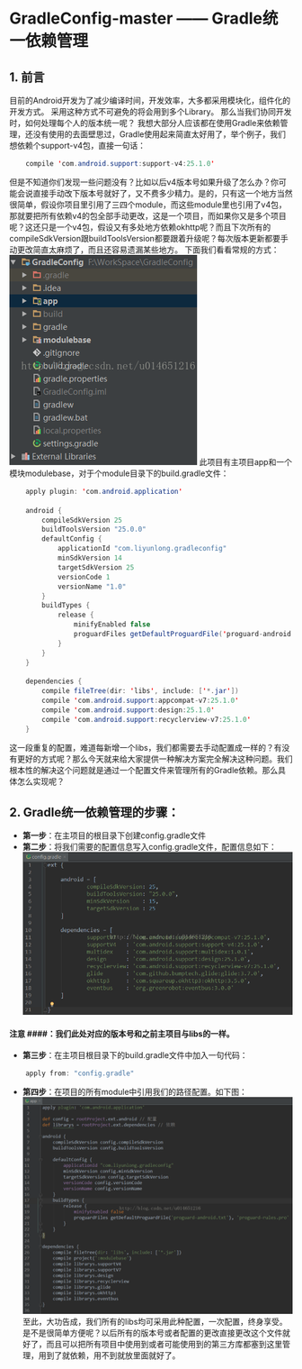 # GradleConfig-master —— Gradle统一依赖管理

## 1. 前言 ##
目前的Android开发为了减少编译时间，开发效率，大多都采用模块化，组件化的开发方式。 采用这种方式不可避免的将会用到多个Library。 那么当我们协同开发时，如何处理每个人的版本统一呢？
我想大部分人应该都在使用Gradle来依赖管理，还没有使用的去面壁思过，Gradle使用起来简直太好用了，举个例子，我们想依赖个support-v4包，直接一句话：
```java
    compile 'com.android.support:support-v4:25.1.0'
```
但是不知道你们发现一些问题没有？比如以后v4版本号如果升级了怎么办？你可能会说直接手动改下版本号就好了，又不费多少精力。是的，只有这一个地方当然很简单，假设你项目里引用了三四个module，而这些module里也引用了v4包，那就要把所有依赖v4的包全部手动更改，这是一个项目，而如果你又是多个项目呢？这还只是一个v4包，假设又有多处地方依赖okhttp呢？而且下次所有的compileSdkVersion跟buildToolsVersion都要跟着升级呢？每次版本更新都要手动更改简直太麻烦了，而且还容易遗漏某些地方。
下面我们看看常规的方式：
![](/screenshots/常规方式.png)
此项目有主项目app和一个模块modulebase，对于个module目录下的build.gradle文件：
```java
    apply plugin: 'com.android.application'

    android {
        compileSdkVersion 25
        buildToolsVersion "25.0.0"
        defaultConfig {
            applicationId "com.liyunlong.gradleconfig"
            minSdkVersion 14
            targetSdkVersion 25
            versionCode 1
            versionName "1.0"
        }
        buildTypes {
            release {
                minifyEnabled false
                proguardFiles getDefaultProguardFile('proguard-android.txt'), 'proguard-rules.pro'
            }
        }
    }

    dependencies {
        compile fileTree(dir: 'libs', include: ['*.jar'])
        compile 'com.android.support:appcompat-v7:25.1.0'
        compile 'com.android.support:design:25.1.0'
        compile 'com.android.support:recyclerview-v7:25.1.0'
    }
```
这一段重复的配置，难道每新增一个libs，我们都需要去手动配置成一样的？有没有更好的方式呢？那么今天就来给大家提供一种解决方案完全解决这种问题。我们根本性的解决这个问题就是通过一个配置文件来管理所有的Gradle依赖。那么具体怎么实现呢？
## 2. Gradle统一依赖管理的步骤： ##
* **第一步**：在主项目的根目录下创建config.gradle文件
* **第二步**：将我们需要的配置信息写入config.gradle文件，配置信息如下：
![](/screenshots/config.gradle.png)
#### 注意 ####：我们此处对应的版本号和之前主项目与libs的一样。
* **第三步**：在主项目根目录下的build.gradle文件中加入一句代码：
```java
    apply from: "config.gradle"
```
* **第四步**：在项目的所有module中引用我们的路径配置。如下图：
![](/screenshots/module.png)
至此，大功告成，我们所有的libs均可采用此种配置，一次配置，终身享受。是不是很简单方便呢？以后所有的版本号或者配置的更改直接更改这个文件就好了，而且可以把所有项目中使用到或者可能使用到的第三方库都塞到这里管理，用到了就依赖，用不到就放里面就好了。



